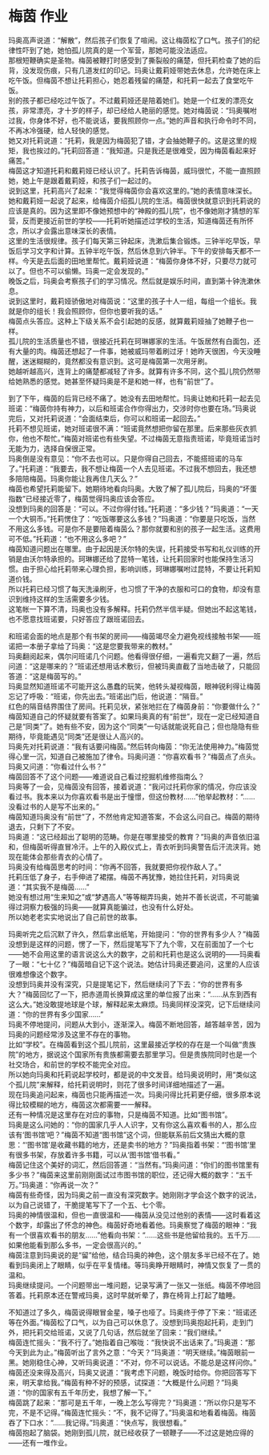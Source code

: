 # 梅茵 作业
玛奥高声说道：“解散”，然后孩子们恢复了喧闹。这让梅茵松了口气。孩子们的纪律性吓到了她，她怕孤儿院真的是一个军营，那她可能没法适应。  
那根短鞭确实是圣物。梅茵被鞭打时感受到了撕裂般的痛楚，但托莉检查了她的后背，没发现伤痕，只有几道发红的印记。玛奥让戴莉娅带她去休息，允许她在床上吃午饭。但梅茵不想让托莉担心，她忍着残留的痛楚，和托莉一起去了食堂吃午饭。  
别的孩子都已经吃过午饭了。不过戴莉娅还是陪着她们。她是一个红发的漂亮女孩，非常漂亮，才十岁的样子，却已经给人艳丽的感觉。她对梅茵说：“玛奥嘱咐过我，你身体不好，也不能说话，要我照顾你一点。”她的声音和执行命令时不同，不再冰冷强硬，给人轻快的感觉。  
她又对托莉说道：“托莉，我是因为梅茵犯了错，才会抽她鞭子的。这是这里的规矩，我也挨过的。”托莉回答道：“我知道。只是我还是很难受，因为梅茵看起来好痛苦。”  
梅茵这才知道托莉和戴莉娅已经认识了。托莉告诉梅茵，威玛很忙，不能一直照顾她，她上午是跟着戴莉娅，和孩子们一起过的。  
说到这里，托莉高兴了起来：“我觉得梅茵你会喜欢这里的。”她的表情意味深长。  
她和戴莉娅一起说了起来，给梅茵介绍孤儿院的生活。梅茵很快就意识到托莉说的应该是真的。因为这里即不像她预想中的“神殿的孤儿院”，也不像她刚才猜想的军营，反而更接近前世的学校——托莉听她描述过学校的生活，知道梅茵还有所怀念，所以才会露出意味深长的表情。  
这里的生活很规律。孩子们每天第三钟起床，洗漱后集合锻炼。三钟半吃早饭，早饭后学习文字和计算。五钟半吃午饭，然后休息到六钟半。下午的安排每天都不一样。今天是去后面的田地里帮忙。戴莉娅说道：“梅茵你身体不好，只要尽力就可以了。但也不可以偷懒。玛奥一定会发现的。”  
晚饭之后，玛奥会考察孩子们的学习情况。然后就是娱乐时间，直到第十钟洗漱休息。  
说到这里时，戴莉娅骄傲地对梅茵说：“这里的孩子十人一组，每组一个组长。我就是你的组长！我会照顾你，但你也要听我的话。”  
梅茵点头答应。这种上下级关系不会引起她的反感，就算戴莉娅抽了她鞭子也一样。  
孤儿院的生活质量也不错，很接近托莉在珂琳娜家的生活。午饭居然有白面包，还有大量的肉。梅茵还想起了一件事，她被威玛带着刷过牙！她昨天很困，今天没睡醒，迷迷糊糊的，竟然都没有意识到。这可是梅茵第一次用牙刷。  
她越听越高兴，连背上的痛楚都减轻了许多。就算有许多不同，这个孤儿院仍然带给她熟悉的感觉。她甚至怀疑玛奥是不是和她一样，也有“前世”了。  


到了下午，梅茵的后背已经不痛了。她没有去田地帮忙。玛奥让她和托莉一起去见班诺：“梅茵你持有神力，以后和班诺合作你得出力，交涉时你也要在场。”玛奥说完后，又对托莉说道：“会面结束后，你可以和班诺一起回去。”  
托莉不想见班诺，她对班诺很不满：“班诺竟然想把你留在那里。后来那些灰衣抓你，他也不帮忙。”梅茵对班诺也有些失望。不过梅茵无意指责班诺，毕竟班诺当时无能为力，选择自保很正常。  
玛奥倒是没有意见：“你不去也可以。只是你得自己回去，不能搭班诺的马车了。”托莉道：“我要去，我不想让梅茵一个人去见班诺。不过我不想回去，我还想多陪陪梅茵。玛奥你能让我再住几天么？”  
梅茵也希望托莉能留下。她期待地看向玛奥。大致了解了孤儿院后，玛奥的“坏蛋指数”已经接近零了，梅茵觉得玛奥应该会答应。  
没想到玛奥的回答是：“可以。不过你得付钱。”托莉道：“多少钱？”玛奥道：“一天一个大铜币。”托莉愣住了：“吃饭哪要这么多钱？”玛奥道：“你要是只吃饭，当然不用这么多钱。可是你不是要陪着梅茵么？那你就要和别的孩子一起生活。这费用可不低。”托莉道：“也不用这么多吧？”  
梅茵知道问题出在哪里。由于起因是沃尔特的失误，托莉接受书写和礼仪训练的开销是由沃尔特承担的。珂琳娜还给了昆特一笔钱，让托莉回家时也能保持生活习惯。由于担心给托莉带来心理负担，影响训练，珂琳娜嘱咐过昆特，不要让托莉知道价钱。  
所以托莉已经习惯了每天洗澡刷牙，也习惯了干净的衣服和可口的食物，却没有意识到维持这样的生活需要多少钱。  
这笔帐一下算不清，玛奥也没有多解释。托莉仍然半信半疑。但她出不起这笔钱，也不愿意找班诺要，只好答应了跟班诺回去。  


和班诺会面的地点是那个有书架的房间——梅茵竭尽全力避免视线接触书架——班诺把一本册子拿给了玛奥：“这是您要我带来的教材。”  
玛奥翻阅起来，偶尔问班诺几个问题。他看得很仔细，一遍看完又翻了一遍，然后问道：“这是哪来的？”班诺还想用话术敷衍，但被玛奥直截了当地击破了，只能回答道：“这是梅茵写的。”  
玛奥显然知道班诺不可能开这么愚蠢的玩笑，他转头凝视梅茵，眼神锐利得让梅茵忘记了呼吸：“班诺，你先出去。”班诺出门后，他说道：“隔音。”  
红色的隔音结界围住了房间。托莉见状，紧张地拦在了梅茵身前：“你要做什么？”  
梅茵知道自己的怀疑就要有答案了。如果玛奥真的有“前世”，现在一定已经知道自己是“同类”了。她有些不安，因为这个“同类”一句话就能说死自己；但也隐隐有些期待，毕竟能遇见“同类”还是很让人高兴的。  
玛奥先对托莉说道：“我有话要问梅茵。”然后转向梅茵：“你无法使用神力。”梅茵觉得心里一沉，知道自己被施加了律令。玛奥问道：“你喜欢看书？”梅茵点了点头。玛奥又问道：“你看过什么书？”  
梅茵回答不了这个问题——难道说自己看过挖掘机维修指南么？  
玛奥等了一会，见梅茵没有回答，接着说道：“我问过托莉你家的情况，你应该没看过书。我本来以为你喜欢看书是出于憧憬，但这份教材……”他举起教材：“……没看过书的人是写不出来的。”  
梅茵知道玛奥没有“前世”了，不然他肯定知道答案，不会这么问自己。梅茵的期待退去，只剩下了不安。  
玛奥道：“这已经超出了聪明的范畴。你是在哪里接受的教育？”玛奥的声音依旧温和，但梅茵听得直冒冷汗。上午的入殿仪式上，青衣听到玛奥警告后汗流浃背。她现在能体会那些青衣的心情了。  
玛奥没有给梅茵思考的时间：“你再不回答，我就要把你视作敌人了。”  
托莉压低了身子，右手伸进了裙摆。梅茵不再犹豫，她拉住托莉，对玛奥说道：“其实我不是梅茵……”  
她没有想过用“生来知之”或“梦遇高人”等等糊弄玛奥，她并不善长说谎，不可能骗得过洞察力极强的玛奥——就算真能骗过，也没有什么好处。  
所以她老老实实地说出了自己前世的故事。  


玛奥听完之后沉默了许久，然后拿出纸笔，开始提问：“你的世界有多少人？”梅茵没想到是这样的问题，愣了一下，然后提笔写下了九个零，又在前面加了一个七——她不会用这里的语言说这么大的数字，之前和托莉也是这么说明的——玛奥看了一眼：“七十亿？”梅茵暗自记下这个说法。她估计玛奥还要追问，这里的人应该很难想像这个数字。  
没想到玛奥并没有深究，只是提笔记下，然后继续问了下去：“你的世界有多大？”梅茵回忆了一下，把赤道周长换算成这里的单位报了出来：“……从东到西有这么大。”她没敢提地球是个球，解释起来太麻烦。玛奥同样没深究，记下后继续问道：“你的世界有多少国家……”  
玛奥不停地提问，问题从大到小，逐渐深入。梅茵不断地回答，越答越辛苦，因为玛奥的问题经常涉及这里不存在的事物。  
比如“学校”。在梅茵看到这个孤儿院前，这里最接近学校的存在是一个叫做“贵族院”的地方，据说这个国家所有贵族都需要去那里学习。但是贵族院同时也是一个社交场合，和前世的学校不能完全对应。  
所以她向玛奥和托莉说起学校时，都是说的中文发音。给玛奥说明时，用“类似这个孤儿院”来解释，给托莉说明时，则花了很多时间详细地描述了一遍。  
现在玛奥追问起来，梅茵也只能再描述一次。玛奥问得比托莉更仔细，很多原本说得比较模糊的地方，梅茵这次都需要一一解释。  
还有一种情况是这里存在对应的事物，只是梅茵不知道。比如“图书馆”。  
玛奥是这么问她的：“你的国家几乎人人识字，又有你这么喜欢看书的人，那么应该有‘图书馆’吧？”梅茵不知道“图书馆”这个词，但能联系前后文猜出大概的意思：“‘图书馆’是收藏书籍的地方，还是卖书的地方？”玛奥指着书架：“‘图书馆’里有很多书架，存放着许多书籍，可以从‘图书馆’借书看。”  
梅茵记住这个美好的词汇，然后回答道：“当然有。”玛奥问道：“你们的图书馆里有多少书？”梅茵来这里前刚刚面试过市图书馆的职位，还记得大概的数字：“五千万。”玛奥道：“你再说一次？”  
梅茵有些奇怪，因为玛奥之前一直没有深究数字。她刚刚才学会这个数字的说法，以为自己说错了，干脆提笔写下了一个五、七个零。  
玛奥的神情很温和，但也一直很温和——梅茵从没见过他别的表情——这时看着这个数字，却露出了怀念的神色。梅茵好奇地看着他。玛奥察觉了梅茵的眼神：“我有一个很喜欢看书的朋友……”他看向书架：“……这些书是他留给我的。五千万……如果他能看到那么多书，一定会很高兴的。”  
梅茵注意到玛奥说的是“留”给他，结合玛奥的神色，这个朋友多半已经不在了。她看到玛奥闭上了眼睛，似乎在平复情绪。等玛奥睁开眼睛时，神情又恢复了一贯的温和。  
玛奥继续提问。一个问题带出一堆问题，记录写满了一张又一张纸。梅茵不停地回答着。托莉原本还在警戒玛奥，这时早就听晕了，靠在椅背上打起了瞌睡。  


不知道过了多久，梅茵说得眼冒金星，嗓子也哑了。玛奥终于停了下来：“班诺还等在外面。”梅茵松了口气，以为自己可以休息了。没想到玛奥抱起托莉，走到门外，把托莉交给班诺，又说了几句话，然后就坐了回来：“我们继续。”  
梅茵连忙摇头：“我不行了。”她指着自己喉咙：“我快说不出话来了。”玛奥道：“那今天到此为止。”梅茵听出了言外之意：“今天？”玛奥道：“明天继续。”梅茵眼前一黑。她刚稳住心神，又听玛奥说道：“不对，你不可以说话。不能总是这样问你。”  
梅茵还没来得及高兴，玛奥又说道：“我考虑下问题，晚饭时给你。你把回答写下来，明天拿给我。”梅茵有种不好的预感，试探道：“大概是什么问题？”玛奥道：“你的国家有五千年历史，我想了解一下。”  
梅茵跳了起来：“那可是五千年，一晚上怎么写得完？”玛奥道：“所以你只是写不完，不是不记得。”梅茵连忙摇头：“不，我不记得了。”玛奥温和地看着梅茵。梅茵吞了下口水：“……我记得。”玛奥道：“快点写，我很想看。”  
梅茵抱起了脑袋。她刚到孤儿院，就已经收获了一顿鞭子——不过这是她应得的——还有一堆作业。  


